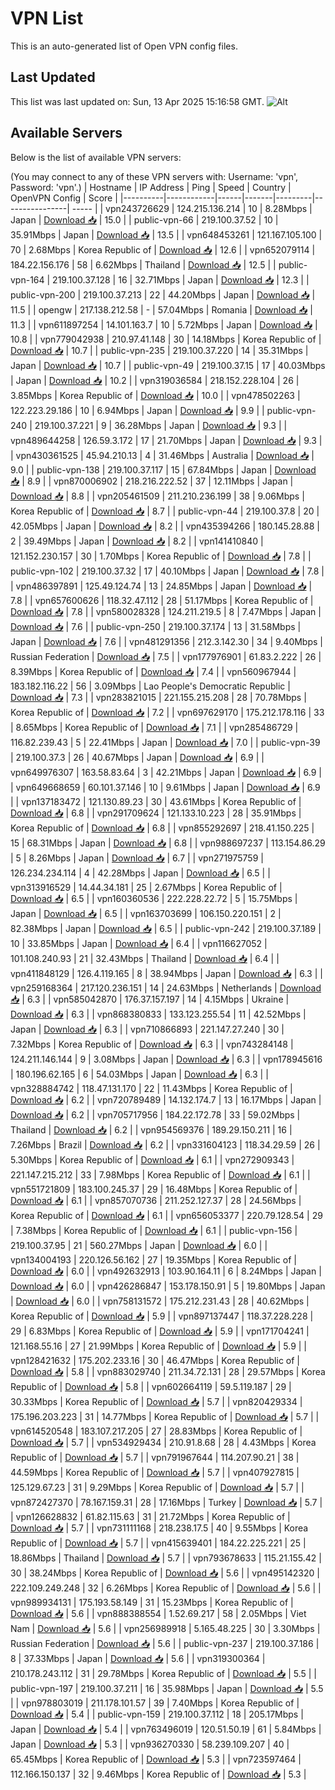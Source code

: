 # VPN List

This is an auto-generated list of Open VPN config files.

## Last Updated

This list was last updated on: Sun, 13 Apr 2025 15:16:58 GMT.
![Alt](https://repobeats.axiom.co/api/embed/186b98318ef1479477931607c1ad7d823f12451f.svg "Repobeats analytics image")

## Available Servers

Below is the list of available VPN servers:

(You may connect to any of these VPN servers with: Username: 'vpn', Password: 'vpn'.)
| Hostname | IP Address | Ping | Speed | Country | OpenVPN Config | Score |
|----------|------------|------|-------|---------|----------------| ----- |
| vpn243726629 | 124.215.136.214 | 10 | 8.28Mbps | Japan | [Download 📥](./configs/server_0_JP.ovpn) | 15.0 |
| public-vpn-66 | 219.100.37.52 | 10 | 35.91Mbps | Japan | [Download 📥](./configs/server_1_JP.ovpn) | 13.5 |
| vpn648453261 | 121.167.105.100 | 70 | 2.68Mbps | Korea Republic of | [Download 📥](./configs/server_2_KR.ovpn) | 12.6 |
| vpn652079114 | 184.22.156.176 | 58 | 6.62Mbps | Thailand | [Download 📥](./configs/server_3_TH.ovpn) | 12.5 |
| public-vpn-164 | 219.100.37.128 | 16 | 32.71Mbps | Japan | [Download 📥](./configs/server_4_JP.ovpn) | 12.3 |
| public-vpn-200 | 219.100.37.213 | 22 | 44.20Mbps | Japan | [Download 📥](./configs/server_5_JP.ovpn) | 11.5 |
| opengw | 217.138.212.58 | - | 57.04Mbps | Romania | [Download 📥](./configs/server_6_RO.ovpn) | 11.3 |
| vpn611897254 | 14.101.163.7 | 10 | 5.72Mbps | Japan | [Download 📥](./configs/server_7_JP.ovpn) | 10.8 |
| vpn779042938 | 210.97.41.148 | 30 | 14.18Mbps | Korea Republic of | [Download 📥](./configs/server_8_KR.ovpn) | 10.7 |
| public-vpn-235 | 219.100.37.220 | 14 | 35.31Mbps | Japan | [Download 📥](./configs/server_9_JP.ovpn) | 10.7 |
| public-vpn-49 | 219.100.37.15 | 17 | 40.03Mbps | Japan | [Download 📥](./configs/server_10_JP.ovpn) | 10.2 |
| vpn319036584 | 218.152.228.104 | 26 | 3.85Mbps | Korea Republic of | [Download 📥](./configs/server_11_KR.ovpn) | 10.0 |
| vpn478502263 | 122.223.29.186 | 10 | 6.94Mbps | Japan | [Download 📥](./configs/server_12_JP.ovpn) | 9.9 |
| public-vpn-240 | 219.100.37.221 | 9 | 36.28Mbps | Japan | [Download 📥](./configs/server_13_JP.ovpn) | 9.3 |
| vpn489644258 | 126.59.3.172 | 17 | 21.70Mbps | Japan | [Download 📥](./configs/server_14_JP.ovpn) | 9.3 |
| vpn430361525 | 45.94.210.13 | 4 | 31.46Mbps | Australia | [Download 📥](./configs/server_15_AU.ovpn) | 9.0 |
| public-vpn-138 | 219.100.37.117 | 15 | 67.84Mbps | Japan | [Download 📥](./configs/server_16_JP.ovpn) | 8.9 |
| vpn870006902 | 218.216.222.52 | 37 | 12.11Mbps | Japan | [Download 📥](./configs/server_17_JP.ovpn) | 8.8 |
| vpn205461509 | 211.210.236.199 | 38 | 9.06Mbps | Korea Republic of | [Download 📥](./configs/server_18_KR.ovpn) | 8.7 |
| public-vpn-44 | 219.100.37.8 | 20 | 42.05Mbps | Japan | [Download 📥](./configs/server_19_JP.ovpn) | 8.2 |
| vpn435394266 | 180.145.28.88 | 2 | 39.49Mbps | Japan | [Download 📥](./configs/server_20_JP.ovpn) | 8.2 |
| vpn141410840 | 121.152.230.157 | 30 | 1.70Mbps | Korea Republic of | [Download 📥](./configs/server_21_KR.ovpn) | 7.8 |
| public-vpn-102 | 219.100.37.32 | 17 | 40.10Mbps | Japan | [Download 📥](./configs/server_22_JP.ovpn) | 7.8 |
| vpn486397891 | 125.49.124.74 | 13 | 24.85Mbps | Japan | [Download 📥](./configs/server_23_JP.ovpn) | 7.8 |
| vpn657600626 | 118.32.47.112 | 28 | 51.17Mbps | Korea Republic of | [Download 📥](./configs/server_24_KR.ovpn) | 7.8 |
| vpn580028328 | 124.211.219.5 | 8 | 7.47Mbps | Japan | [Download 📥](./configs/server_25_JP.ovpn) | 7.6 |
| public-vpn-250 | 219.100.37.174 | 13 | 31.58Mbps | Japan | [Download 📥](./configs/server_26_JP.ovpn) | 7.6 |
| vpn481291356 | 212.3.142.30 | 34 | 9.40Mbps | Russian Federation | [Download 📥](./configs/server_27_RU.ovpn) | 7.5 |
| vpn177976901 | 61.83.2.222 | 26 | 8.39Mbps | Korea Republic of | [Download 📥](./configs/server_28_KR.ovpn) | 7.4 |
| vpn560967944 | 183.182.116.22 | 56 | 3.09Mbps | Lao People's Democratic Republic | [Download 📥](./configs/server_29_LA.ovpn) | 7.3 |
| vpn283821015 | 221.155.215.208 | 28 | 70.78Mbps | Korea Republic of | [Download 📥](./configs/server_30_KR.ovpn) | 7.2 |
| vpn697629170 | 175.212.178.116 | 33 | 8.65Mbps | Korea Republic of | [Download 📥](./configs/server_31_KR.ovpn) | 7.1 |
| vpn285486729 | 116.82.239.43 | 5 | 22.41Mbps | Japan | [Download 📥](./configs/server_32_JP.ovpn) | 7.0 |
| public-vpn-39 | 219.100.37.3 | 26 | 40.67Mbps | Japan | [Download 📥](./configs/server_33_JP.ovpn) | 6.9 |
| vpn649976307 | 163.58.83.64 | 3 | 42.21Mbps | Japan | [Download 📥](./configs/server_34_JP.ovpn) | 6.9 |
| vpn649668659 | 60.101.37.146 | 10 | 9.61Mbps | Japan | [Download 📥](./configs/server_35_JP.ovpn) | 6.9 |
| vpn137183472 | 121.130.89.23 | 30 | 43.61Mbps | Korea Republic of | [Download 📥](./configs/server_36_KR.ovpn) | 6.8 |
| vpn291709624 | 121.133.10.223 | 28 | 35.91Mbps | Korea Republic of | [Download 📥](./configs/server_37_KR.ovpn) | 6.8 |
| vpn855292697 | 218.41.150.225 | 15 | 68.31Mbps | Japan | [Download 📥](./configs/server_38_JP.ovpn) | 6.8 |
| vpn988697237 | 113.154.86.29 | 5 | 8.26Mbps | Japan | [Download 📥](./configs/server_39_JP.ovpn) | 6.7 |
| vpn271975759 | 126.234.234.114 | 4 | 42.28Mbps | Japan | [Download 📥](./configs/server_40_JP.ovpn) | 6.5 |
| vpn313916529 | 14.44.34.181 | 25 | 2.67Mbps | Korea Republic of | [Download 📥](./configs/server_41_KR.ovpn) | 6.5 |
| vpn160360536 | 222.228.22.72 | 5 | 15.75Mbps | Japan | [Download 📥](./configs/server_42_JP.ovpn) | 6.5 |
| vpn163703699 | 106.150.220.151 | 2 | 82.38Mbps | Japan | [Download 📥](./configs/server_43_JP.ovpn) | 6.5 |
| public-vpn-242 | 219.100.37.189 | 10 | 33.85Mbps | Japan | [Download 📥](./configs/server_44_JP.ovpn) | 6.4 |
| vpn116627052 | 101.108.240.93 | 21 | 32.43Mbps | Thailand | [Download 📥](./configs/server_45_TH.ovpn) | 6.4 |
| vpn411848129 | 126.4.119.165 | 8 | 38.94Mbps | Japan | [Download 📥](./configs/server_46_JP.ovpn) | 6.3 |
| vpn259168364 | 217.120.236.151 | 14 | 24.63Mbps | Netherlands | [Download 📥](./configs/server_47_NL.ovpn) | 6.3 |
| vpn585042870 | 176.37.157.197 | 14 | 4.15Mbps | Ukraine | [Download 📥](./configs/server_48_UA.ovpn) | 6.3 |
| vpn868380833 | 133.123.255.54 | 11 | 42.52Mbps | Japan | [Download 📥](./configs/server_49_JP.ovpn) | 6.3 |
| vpn710866893 | 221.147.27.240 | 30 | 7.32Mbps | Korea Republic of | [Download 📥](./configs/server_50_KR.ovpn) | 6.3 |
| vpn743284148 | 124.211.146.144 | 9 | 3.08Mbps | Japan | [Download 📥](./configs/server_51_JP.ovpn) | 6.3 |
| vpn178945616 | 180.196.62.165 | 6 | 54.03Mbps | Japan | [Download 📥](./configs/server_52_JP.ovpn) | 6.3 |
| vpn328884742 | 118.47.131.170 | 22 | 11.43Mbps | Korea Republic of | [Download 📥](./configs/server_53_KR.ovpn) | 6.2 |
| vpn720789489 | 14.132.174.7 | 13 | 16.17Mbps | Japan | [Download 📥](./configs/server_54_JP.ovpn) | 6.2 |
| vpn705717956 | 184.22.172.78 | 33 | 59.02Mbps | Thailand | [Download 📥](./configs/server_55_TH.ovpn) | 6.2 |
| vpn954569376 | 189.29.150.211 | 16 | 7.26Mbps | Brazil | [Download 📥](./configs/server_56_BR.ovpn) | 6.2 |
| vpn331604123 | 118.34.29.59 | 26 | 5.30Mbps | Korea Republic of | [Download 📥](./configs/server_57_KR.ovpn) | 6.1 |
| vpn272909343 | 221.147.215.212 | 33 | 7.98Mbps | Korea Republic of | [Download 📥](./configs/server_58_KR.ovpn) | 6.1 |
| vpn551721809 | 183.100.245.37 | 29 | 16.48Mbps | Korea Republic of | [Download 📥](./configs/server_59_KR.ovpn) | 6.1 |
| vpn857070736 | 211.252.127.37 | 28 | 24.56Mbps | Korea Republic of | [Download 📥](./configs/server_60_KR.ovpn) | 6.1 |
| vpn656053377 | 220.79.128.54 | 29 | 7.38Mbps | Korea Republic of | [Download 📥](./configs/server_61_KR.ovpn) | 6.1 |
| public-vpn-156 | 219.100.37.95 | 21 | 560.27Mbps | Japan | [Download 📥](./configs/server_62_JP.ovpn) | 6.0 |
| vpn134004193 | 220.126.56.162 | 27 | 19.35Mbps | Korea Republic of | [Download 📥](./configs/server_63_KR.ovpn) | 6.0 |
| vpn492632913 | 103.90.164.11 | 6 | 8.24Mbps | Japan | [Download 📥](./configs/server_64_JP.ovpn) | 6.0 |
| vpn426286847 | 153.178.150.91 | 5 | 19.80Mbps | Japan | [Download 📥](./configs/server_65_JP.ovpn) | 6.0 |
| vpn758131572 | 175.212.231.43 | 28 | 40.62Mbps | Korea Republic of | [Download 📥](./configs/server_66_KR.ovpn) | 5.9 |
| vpn897137447 | 118.37.228.228 | 29 | 6.83Mbps | Korea Republic of | [Download 📥](./configs/server_67_KR.ovpn) | 5.9 |
| vpn171704241 | 121.168.55.16 | 27 | 21.99Mbps | Korea Republic of | [Download 📥](./configs/server_68_KR.ovpn) | 5.9 |
| vpn128421632 | 175.202.233.16 | 30 | 46.47Mbps | Korea Republic of | [Download 📥](./configs/server_69_KR.ovpn) | 5.8 |
| vpn883029740 | 211.34.72.131 | 28 | 29.57Mbps | Korea Republic of | [Download 📥](./configs/server_70_KR.ovpn) | 5.8 |
| vpn602664119 | 59.5.119.187 | 29 | 30.33Mbps | Korea Republic of | [Download 📥](./configs/server_71_KR.ovpn) | 5.7 |
| vpn820429334 | 175.196.203.223 | 31 | 14.77Mbps | Korea Republic of | [Download 📥](./configs/server_72_KR.ovpn) | 5.7 |
| vpn614520548 | 183.107.217.205 | 27 | 28.83Mbps | Korea Republic of | [Download 📥](./configs/server_73_KR.ovpn) | 5.7 |
| vpn534929434 | 210.91.8.68 | 28 | 4.43Mbps | Korea Republic of | [Download 📥](./configs/server_74_KR.ovpn) | 5.7 |
| vpn791967644 | 114.207.90.21 | 38 | 44.59Mbps | Korea Republic of | [Download 📥](./configs/server_75_KR.ovpn) | 5.7 |
| vpn407927815 | 125.129.67.23 | 31 | 9.29Mbps | Korea Republic of | [Download 📥](./configs/server_76_KR.ovpn) | 5.7 |
| vpn872427370 | 78.167.159.31 | 28 | 17.16Mbps | Turkey | [Download 📥](./configs/server_77_TR.ovpn) | 5.7 |
| vpn126628832 | 61.82.115.63 | 31 | 21.72Mbps | Korea Republic of | [Download 📥](./configs/server_78_KR.ovpn) | 5.7 |
| vpn731111168 | 218.238.17.5 | 40 | 9.55Mbps | Korea Republic of | [Download 📥](./configs/server_79_KR.ovpn) | 5.7 |
| vpn415639401 | 184.22.225.221 | 25 | 18.86Mbps | Thailand | [Download 📥](./configs/server_80_TH.ovpn) | 5.7 |
| vpn793678633 | 115.21.155.42 | 30 | 38.24Mbps | Korea Republic of | [Download 📥](./configs/server_81_KR.ovpn) | 5.6 |
| vpn495142320 | 222.109.249.248 | 32 | 6.26Mbps | Korea Republic of | [Download 📥](./configs/server_82_KR.ovpn) | 5.6 |
| vpn989934131 | 175.193.58.149 | 31 | 15.23Mbps | Korea Republic of | [Download 📥](./configs/server_83_KR.ovpn) | 5.6 |
| vpn888388554 | 1.52.69.217 | 58 | 2.05Mbps | Viet Nam | [Download 📥](./configs/server_84_VN.ovpn) | 5.6 |
| vpn256989918 | 5.165.48.225 | 30 | 3.30Mbps | Russian Federation | [Download 📥](./configs/server_85_RU.ovpn) | 5.6 |
| public-vpn-237 | 219.100.37.186 | 8 | 37.33Mbps | Japan | [Download 📥](./configs/server_86_JP.ovpn) | 5.6 |
| vpn319300364 | 210.178.243.112 | 31 | 29.78Mbps | Korea Republic of | [Download 📥](./configs/server_87_KR.ovpn) | 5.5 |
| public-vpn-197 | 219.100.37.211 | 16 | 35.98Mbps | Japan | [Download 📥](./configs/server_88_JP.ovpn) | 5.5 |
| vpn978803019 | 211.178.101.57 | 39 | 7.40Mbps | Korea Republic of | [Download 📥](./configs/server_89_KR.ovpn) | 5.4 |
| public-vpn-159 | 219.100.37.112 | 18 | 205.17Mbps | Japan | [Download 📥](./configs/server_90_JP.ovpn) | 5.4 |
| vpn763496019 | 120.51.50.19 | 61 | 5.84Mbps | Japan | [Download 📥](./configs/server_91_JP.ovpn) | 5.3 |
| vpn936270330 | 58.239.109.207 | 40 | 65.45Mbps | Korea Republic of | [Download 📥](./configs/server_92_KR.ovpn) | 5.3 |
| vpn723597464 | 112.166.150.137 | 32 | 9.46Mbps | Korea Republic of | [Download 📥](./configs/server_93_KR.ovpn) | 5.3 |
